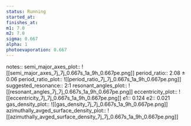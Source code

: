 ```yaml
---
status: Running
started_at:
finishes_at:
m1: 7.0
m2: 7.0
sigma: 0.667
alpha: 1
photoevaporation: 0.667
---
```


notes::
semi_major_axes_plot:: ![[semi_major_axes_7j_7j_0.667s_1a_9h_0.667pe.png]]
period_ratio:: 2.08 ± 0.06
period_ratio_plot:: ![[period_ratio_7j_7j_0.667s_1a_9h_0.667pe.png]]
suggested_resonance:: 2:1
resonant_angles_plot:: ![[resonant_angles_7j_7j_0.667s_1a_9h_0.667pe.png]]
eccentricity_plot:: ![[eccentricity_7j_7j_0.667s_1a_9h_0.667pe.png]]
e1:: 0.124
e2:: 0.021
gas_density_plot:: ![[gas_density_7j_7j_0.667s_1a_9h_0.667pe.png]]
azimuthally_avged_surface_density_plot:: ![[azimuthally_avged_surface_density_7j_7j_0.667s_1a_9h_0.667pe.png]]
